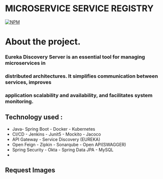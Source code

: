 # MICROSERVICE SERVICE REGISTRY

[![NPM](https://img.shields.io/npm/l/react)](https://github.com/JoelMaciel/Product-Catalog/blob/readm/LICENCE)

# About the project.

### Eureka Discovery Server is an essential tool for managing microservices in
### distributed architectures. It simplifies communication between services, improves
### application scalability and availability, and facilitates system monitoring.

## Technology used :
-  Java- Spring Boot - Docker - Kubernetes
-  CI/CD - Jenkins - Junit5 - Mockito - Jacoco
-  API Gateway - Service Discovery (EUREKA)
-  Open Feign - Zipkin - Sonarqube - Open API(SWAGGER)
-  Spring Security - Okta - Spring Data JPA - MySQL
-
## Request Images
